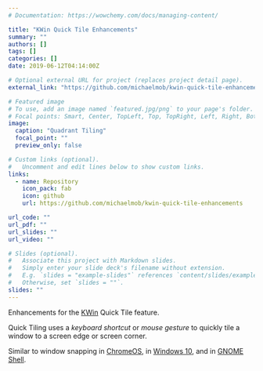 ```yaml
---
# Documentation: https://wowchemy.com/docs/managing-content/

title: "KWin Quick Tile Enhancements"
summary: ""
authors: []
tags: []
categories: []
date: 2019-06-12T04:14:00Z

# Optional external URL for project (replaces project detail page).
external_link: "https://github.com/michaelmob/kwin-quick-tile-enhancements"

# Featured image
# To use, add an image named `featured.jpg/png` to your page's folder.
# Focal points: Smart, Center, TopLeft, Top, TopRight, Left, Right, BottomLeft, Bottom, BottomRight.
image:
  caption: "Quadrant Tiling"
  focal_point: ""
  preview_only: false

# Custom links (optional).
#   Uncomment and edit lines below to show custom links.
links:
  - name: Repository
    icon_pack: fab
    icon: github
    url: https://github.com/michaelmob/kwin-quick-tile-enhancements

url_code: ""
url_pdf: ""
url_slides: ""
url_video: ""

# Slides (optional).
#   Associate this project with Markdown slides.
#   Simply enter your slide deck's filename without extension.
#   E.g. `slides = "example-slides"` references `content/slides/example-slides.md`.
#   Otherwise, set `slides = ""`.
slides: ""
---
```


Enhancements for the [KWin](https://userbase.kde.org/KWin) Quick Tile feature.

Quick Tiling uses a _keyboard shortcut_ or _mouse gesture_ to quickly tile
a window to a screen edge or screen corner.

Similar to window snapping in [ChromeOS](https://www.omgchrome.com/hidden-window-snap-resize-feature-chrome-os/), in
[Windows 10](https://www.youtube.com/watch?v=Bk8yTBLEj3c), and in
[GNOME Shell](https://www.youtube.com/watch?v=vfj5KjAm-LE).
